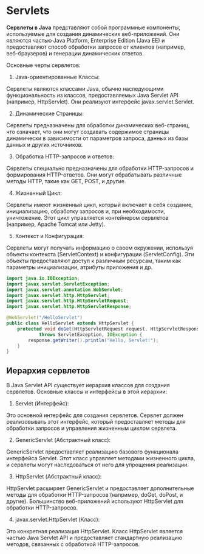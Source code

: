 # Servlets

**Сервлеты в Java** представляют собой программные компоненты, используемые для создания динамических веб-приложений. 
Они являются частью Java Platform, Enterprise Edition (Java EE) и предоставляют способ обработки запросов от клиентов (например, веб-браузеров) и генерации динамических ответов.

Основные черты сервлетов:

1. Java-ориентированные Классы:

Сервлеты являются классами Java, обычно наследующими функциональность из классов, предоставляемых Java Servlet API (например, HttpServlet). 
Они реализуют интерфейс javax.servlet.Servlet.

2. Динамические Страницы:

Сервлеты предназначены для обработки динамических веб-страниц, что означает, что они могут создавать содержимое страницы динамически в зависимости от параметров запроса, данных из базы данных и других источников.

3. Обработка HTTP-запросов и ответов:

Сервлеты специально предназначены для обработки HTTP-запросов и формирования HTTP-ответов. 
Они могут обрабатывать различные методы HTTP, такие как GET, POST, и другие.

4. Жизненный Цикл:

Сервлеты имеют жизненный цикл, который включает в себя создание, инициализацию, обработку запросов и, при необходимости, уничтожение. 
Этот цикл управляется контейнером сервлетов (например, Apache Tomcat или Jetty).

5. Контекст и Конфигурация:

Сервлеты могут получать информацию о своем окружении, используя объекты контекста (ServletContext) и конфигурации (ServletConfig). 
Эти объекты предоставляют доступ к различным ресурсам, таким как параметры инициализации, атрибуты приложения и др.

```java Servlet example
import java.io.IOException;
import javax.servlet.ServletException;
import javax.servlet.annotation.WebServlet;
import javax.servlet.http.HttpServlet;
import javax.servlet.http.HttpServletRequest;
import javax.servlet.http.HttpServletResponse;

@WebServlet("/HelloServlet")
public class HelloServlet extends HttpServlet {
    protected void doGet(HttpServletRequest request, HttpServletResponse response)
            throws ServletException, IOException {
        response.getWriter().println("Hello, Servlet!");
    }
}
```

## Иерархия сервлетов

В Java Servlet API существует иерархия классов для создания сервлетов. Основные классы и интерфейсы в этой иерархии:

1. Servlet (Интерфейс):

Это основной интерфейс для создания сервлетов. Сервлет должен реализовывать этот интерфейс, который предоставляет методы для обработки запросов и управления жизненным циклом сервлета.

2. GenericServlet (Абстрактный класс):

GenericServlet предоставляет реализацию базового функционала интерфейса Servlet. Этот класс управляет методами жизненного цикла, и сервлеты могут наследоваться от него для упрощения реализации.

3. HttpServlet (Абстрактный класс):

HttpServlet расширяет GenericServlet и предоставляет дополнительные методы для обработки HTTP-запросов (например, doGet, doPost, и другие). 
Большинство веб-приложений используют HttpServlet для обработки HTTP-запросов.

4. javax.servlet.HttpServlet (Класс):

Это конкретная реализация HttpServlet. Класс HttpServlet является частью Java Servlet API и предоставляет стандартную реализацию методов, связанных с обработкой HTTP-запросов.